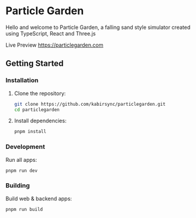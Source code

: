 # Particle Garden

Hello and welcome to Particle Garden, a falling sand style simulator created using TypeScript, React and Three.js

Live Preview https://particlegarden.com

## Getting Started

### Installation

1. Clone the repository:
   ```sh
   git clone https://github.com/kabirsync/particlegarden.git
   cd particlegarden
   ```
2. Install dependencies:
   ```sh
   pnpm install
   ```

### Development

Run all apps:

```sh
pnpm run dev
```

### Building

Build web & backend apps:

```sh
pnpm run build
```
